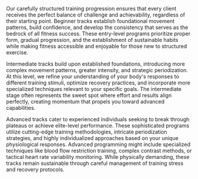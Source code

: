 Our carefully structured training progression ensures that every client receives the perfect balance of challenge and achievability, regardless of their starting point. Beginner tracks establish foundational movement patterns, build confidence, and develop the consistency that serves as the bedrock of all fitness success. These entry-level programs prioritize proper form, gradual progression, and the establishment of sustainable habits while making fitness accessible and enjoyable for those new to structured exercise.

Intermediate tracks build upon established foundations, introducing more complex movement patterns, greater intensity, and strategic periodization. At this level, we refine your understanding of your body's responses to different training stimuli, optimize recovery practices, and incorporate more specialized techniques relevant to your specific goals. The intermediate stage often represents the sweet spot where effort and results align perfectly, creating momentum that propels you toward advanced capabilities.

Advanced tracks cater to experienced individuals seeking to break through plateaus or achieve elite-level performance. These sophisticated programs utilize cutting-edge training methodologies, intricate periodization strategies, and highly individualized approaches based on your unique physiological responses. Advanced programming might include specialized techniques like blood flow restriction training, complex contrast methods, or tactical heart rate variability monitoring. While physically demanding, these tracks remain sustainable through careful management of training stress and recovery protocols.